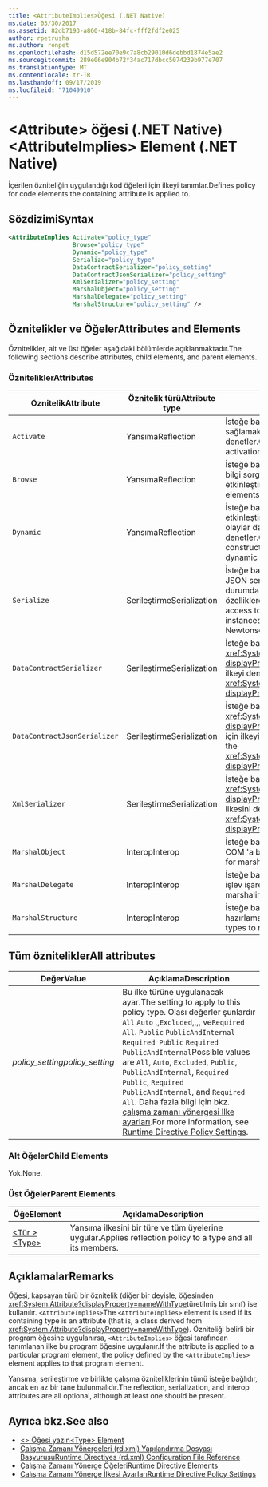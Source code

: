 ```yaml
---
title: <AttributeImplies>Öğesi (.NET Native)
ms.date: 03/30/2017
ms.assetid: 82db7193-a860-418b-84fc-fff2fdf2e025
author: rpetrusha
ms.author: ronpet
ms.openlocfilehash: d15d572ee70e9c7a8cb29010d6debbd1874e5ae2
ms.sourcegitcommit: 289e06e904b72f34ac717dbcc5074239b977e707
ms.translationtype: MT
ms.contentlocale: tr-TR
ms.lasthandoff: 09/17/2019
ms.locfileid: "71049910"
---
```

# <a name="attributeimplies-element-net-native"></a><span data-ttu-id="51389-102">\<Attribute> öğesi (.NET Native)</span><span class="sxs-lookup"><span data-stu-id="51389-102">\<AttributeImplies> Element (.NET Native)</span></span>
<span data-ttu-id="51389-103">İçerilen özniteliğin uygulandığı kod öğeleri için ilkeyi tanımlar.</span><span class="sxs-lookup"><span data-stu-id="51389-103">Defines policy for code elements the containing attribute is applied to.</span></span>  
  
## <a name="syntax"></a><span data-ttu-id="51389-104">Sözdizimi</span><span class="sxs-lookup"><span data-stu-id="51389-104">Syntax</span></span>  
  
```xml  
<AttributeImplies Activate="policy_type"  
                  Browse="policy_type"  
                  Dynamic="policy_type"  
                  Serialize="policy_type"   
                  DataContractSerializer="policy_setting"  
                  DataContractJsonSerializer="policy_setting"  
                  XmlSerializer="policy_setting"  
                  MarshalObject="policy_setting"  
                  MarshalDelegate="policy_setting"  
                  MarshalStructure="policy_setting" />  
```  
  
## <a name="attributes-and-elements"></a><span data-ttu-id="51389-105">Öznitelikler ve Öğeler</span><span class="sxs-lookup"><span data-stu-id="51389-105">Attributes and Elements</span></span>  
 <span data-ttu-id="51389-106">Öznitelikler, alt ve üst öğeler aşağıdaki bölümlerde açıklanmaktadır.</span><span class="sxs-lookup"><span data-stu-id="51389-106">The following sections describe attributes, child elements, and parent elements.</span></span>  
  
### <a name="attributes"></a><span data-ttu-id="51389-107">Öznitelikler</span><span class="sxs-lookup"><span data-stu-id="51389-107">Attributes</span></span>  
  
|<span data-ttu-id="51389-108">Öznitelik</span><span class="sxs-lookup"><span data-stu-id="51389-108">Attribute</span></span>|<span data-ttu-id="51389-109">Öznitelik türü</span><span class="sxs-lookup"><span data-stu-id="51389-109">Attribute type</span></span>|<span data-ttu-id="51389-110">Açıklama</span><span class="sxs-lookup"><span data-stu-id="51389-110">Description</span></span>|  
|---------------|--------------------|-----------------|  
|`Activate`|<span data-ttu-id="51389-111">Yansıma</span><span class="sxs-lookup"><span data-stu-id="51389-111">Reflection</span></span>|<span data-ttu-id="51389-112">İsteğe bağlı öznitelik.</span><span class="sxs-lookup"><span data-stu-id="51389-112">Optional attribute.</span></span> <span data-ttu-id="51389-113">Örneklerin etkinleştirilmesini sağlamak için oluşturuculara çalışma zamanı erişimini denetler.</span><span class="sxs-lookup"><span data-stu-id="51389-113">Controls runtime access to constructors to enable activation of instances.</span></span>|  
|`Browse`|<span data-ttu-id="51389-114">Yansıma</span><span class="sxs-lookup"><span data-stu-id="51389-114">Reflection</span></span>|<span data-ttu-id="51389-115">İsteğe bağlı öznitelik.</span><span class="sxs-lookup"><span data-stu-id="51389-115">Optional attribute.</span></span> <span data-ttu-id="51389-116">Program öğeleri hakkında bilgi sorgulamayı denetler, ancak hiçbir çalışma zamanı erişimini etkinleştirmez.</span><span class="sxs-lookup"><span data-stu-id="51389-116">Controls querying for information about program elements, but does not enable any runtime access.</span></span>|  
|`Dynamic`|<span data-ttu-id="51389-117">Yansıma</span><span class="sxs-lookup"><span data-stu-id="51389-117">Reflection</span></span>|<span data-ttu-id="51389-118">İsteğe bağlı öznitelik.</span><span class="sxs-lookup"><span data-stu-id="51389-118">Optional attribute.</span></span> <span data-ttu-id="51389-119">Dinamik programlamayı etkinleştirmek için oluşturucular, Yöntemler, alanlar, Özellikler ve olaylar dahil olmak üzere tüm tür üyelerine çalışma zamanı erişimini denetler.</span><span class="sxs-lookup"><span data-stu-id="51389-119">Controls runtime access to all type members, including constructors, methods, fields, properties, and events, to enable dynamic programming.</span></span>|  
|`Serialize`|<span data-ttu-id="51389-120">Serileştirme</span><span class="sxs-lookup"><span data-stu-id="51389-120">Serialization</span></span>|<span data-ttu-id="51389-121">İsteğe bağlı öznitelik.</span><span class="sxs-lookup"><span data-stu-id="51389-121">Optional attribute.</span></span> <span data-ttu-id="51389-122">Tür örneklerinin, Newtonsoft JSON serileştirici gibi kitaplıklar tarafından serileştirilmesi ve seri durumdan çıkarılmakta olması için oluşturuculara, alanlara ve özelliklere çalışma zamanı erişimini denetler.</span><span class="sxs-lookup"><span data-stu-id="51389-122">Controls runtime access to constructors, fields, and properties, to enable type instances to be serialized and deserialized by libraries such as the Newtonsoft JSON serializer.</span></span>|  
|`DataContractSerializer`|<span data-ttu-id="51389-123">Serileştirme</span><span class="sxs-lookup"><span data-stu-id="51389-123">Serialization</span></span>|<span data-ttu-id="51389-124">İsteğe bağlı öznitelik.</span><span class="sxs-lookup"><span data-stu-id="51389-124">Optional attribute.</span></span> <span data-ttu-id="51389-125"><xref:System.Runtime.Serialization.DataContractSerializer?displayProperty=nameWithType> Sınıfını kullanan serileştirme için ilkeyi denetler.</span><span class="sxs-lookup"><span data-stu-id="51389-125">Controls policy for serialization that uses the <xref:System.Runtime.Serialization.DataContractSerializer?displayProperty=nameWithType> class.</span></span>|  
|`DataContractJsonSerializer`|<span data-ttu-id="51389-126">Serileştirme</span><span class="sxs-lookup"><span data-stu-id="51389-126">Serialization</span></span>|<span data-ttu-id="51389-127">İsteğe bağlı öznitelik.</span><span class="sxs-lookup"><span data-stu-id="51389-127">Optional attribute.</span></span> <span data-ttu-id="51389-128"><xref:System.Runtime.Serialization.Json.DataContractJsonSerializer?displayProperty=nameWithType> Sınıfını kullanan JSON serileştirme için ilkeyi denetler.</span><span class="sxs-lookup"><span data-stu-id="51389-128">Controls policy for JSON serialization that uses the <xref:System.Runtime.Serialization.Json.DataContractJsonSerializer?displayProperty=nameWithType> class.</span></span>|  
|`XmlSerializer`|<span data-ttu-id="51389-129">Serileştirme</span><span class="sxs-lookup"><span data-stu-id="51389-129">Serialization</span></span>|<span data-ttu-id="51389-130">İsteğe bağlı öznitelik.</span><span class="sxs-lookup"><span data-stu-id="51389-130">Optional attribute.</span></span> <span data-ttu-id="51389-131"><xref:System.Xml.Serialization.XmlSerializer?displayProperty=nameWithType> Sınıfını kullanan XML serileştirme ilkesini denetler.</span><span class="sxs-lookup"><span data-stu-id="51389-131">Controls policy for XML serialization that uses the <xref:System.Xml.Serialization.XmlSerializer?displayProperty=nameWithType> class.</span></span>|  
|`MarshalObject`|<span data-ttu-id="51389-132">Interop</span><span class="sxs-lookup"><span data-stu-id="51389-132">Interop</span></span>|<span data-ttu-id="51389-133">İsteğe bağlı öznitelik.</span><span class="sxs-lookup"><span data-stu-id="51389-133">Optional attribute.</span></span> <span data-ttu-id="51389-134">Windows Çalışma Zamanı ve COM 'a başvuru türlerini hazırlama ilkesini denetler.</span><span class="sxs-lookup"><span data-stu-id="51389-134">Controls policy for marshaling reference types to Windows Runtime and COM.</span></span>|  
|`MarshalDelegate`|<span data-ttu-id="51389-135">Interop</span><span class="sxs-lookup"><span data-stu-id="51389-135">Interop</span></span>|<span data-ttu-id="51389-136">İsteğe bağlı öznitelik.</span><span class="sxs-lookup"><span data-stu-id="51389-136">Optional attribute.</span></span> <span data-ttu-id="51389-137">Temsilci türlerini yerel koda işlev işaretçileri olarak hazırlama ilkesini denetler.</span><span class="sxs-lookup"><span data-stu-id="51389-137">Controls policy for marshaling delegate types as function pointers to native code.</span></span>|  
|`MarshalStructure`|<span data-ttu-id="51389-138">Interop</span><span class="sxs-lookup"><span data-stu-id="51389-138">Interop</span></span>|<span data-ttu-id="51389-139">İsteğe bağlı öznitelik.</span><span class="sxs-lookup"><span data-stu-id="51389-139">Optional attribute.</span></span> <span data-ttu-id="51389-140">Değer türlerini yerel koda hazırlama ilkesini denetler.</span><span class="sxs-lookup"><span data-stu-id="51389-140">Controls policy for marshaling value types to native code.</span></span>|  
  
## <a name="all-attributes"></a><span data-ttu-id="51389-141">Tüm öznitelikler</span><span class="sxs-lookup"><span data-stu-id="51389-141">All attributes</span></span>  
  
|<span data-ttu-id="51389-142">Değer</span><span class="sxs-lookup"><span data-stu-id="51389-142">Value</span></span>|<span data-ttu-id="51389-143">Açıklama</span><span class="sxs-lookup"><span data-stu-id="51389-143">Description</span></span>|  
|-----------|-----------------|  
|<span data-ttu-id="51389-144">*policy_setting*</span><span class="sxs-lookup"><span data-stu-id="51389-144">*policy_setting*</span></span>|<span data-ttu-id="51389-145">Bu ilke türüne uygulanacak ayar.</span><span class="sxs-lookup"><span data-stu-id="51389-145">The setting to apply to this policy type.</span></span> <span data-ttu-id="51389-146">Olası değerler şunlardır `All` `Auto` ,,`Excluded`,,,, ve`Required All`. `Public` `PublicAndInternal` `Required Public` `Required PublicAndInternal`</span><span class="sxs-lookup"><span data-stu-id="51389-146">Possible values are `All`, `Auto`, `Excluded`, `Public`, `PublicAndInternal`, `Required Public`, `Required PublicAndInternal`, and `Required All`.</span></span> <span data-ttu-id="51389-147">Daha fazla bilgi için bkz. [çalışma zamanı yönergesi Ilke ayarları](runtime-directive-policy-settings.md).</span><span class="sxs-lookup"><span data-stu-id="51389-147">For more information, see [Runtime Directive Policy Settings](runtime-directive-policy-settings.md).</span></span>|  
  
### <a name="child-elements"></a><span data-ttu-id="51389-148">Alt Öğeler</span><span class="sxs-lookup"><span data-stu-id="51389-148">Child Elements</span></span>  
 <span data-ttu-id="51389-149">Yok.</span><span class="sxs-lookup"><span data-stu-id="51389-149">None.</span></span>  
  
### <a name="parent-elements"></a><span data-ttu-id="51389-150">Üst Öğeler</span><span class="sxs-lookup"><span data-stu-id="51389-150">Parent Elements</span></span>  
  
|<span data-ttu-id="51389-151">Öğe</span><span class="sxs-lookup"><span data-stu-id="51389-151">Element</span></span>|<span data-ttu-id="51389-152">Açıklama</span><span class="sxs-lookup"><span data-stu-id="51389-152">Description</span></span>|  
|-------------|-----------------|  
|[<span data-ttu-id="51389-153">\<Tür ></span><span class="sxs-lookup"><span data-stu-id="51389-153">\<Type></span></span>](type-element-net-native.md)|<span data-ttu-id="51389-154">Yansıma ilkesini bir türe ve tüm üyelerine uygular.</span><span class="sxs-lookup"><span data-stu-id="51389-154">Applies reflection policy to a type and all its members.</span></span>|  
  
## <a name="remarks"></a><span data-ttu-id="51389-155">Açıklamalar</span><span class="sxs-lookup"><span data-stu-id="51389-155">Remarks</span></span>  
 <span data-ttu-id="51389-156">Öğesi, kapsayan türü bir öznitelik (diğer bir deyişle, öğesinden <xref:System.Attribute?displayProperty=nameWithType>türetilmiş bir sınıf) ise kullanılır. `<AttributeImplies>`</span><span class="sxs-lookup"><span data-stu-id="51389-156">The `<AttributeImplies>` element is used if its containing type is an attribute (that is, a class derived from <xref:System.Attribute?displayProperty=nameWithType>).</span></span> <span data-ttu-id="51389-157">Özniteliği belirli bir program öğesine uygulanırsa, `<AttributeImplies>` öğesi tarafından tanımlanan ilke bu program öğesine uygulanır.</span><span class="sxs-lookup"><span data-stu-id="51389-157">If the attribute is applied to a particular program element, the policy defined by the `<AttributeImplies>` element applies to that program element.</span></span>  
  
 <span data-ttu-id="51389-158">Yansıma, serileştirme ve birlikte çalışma özniteliklerinin tümü isteğe bağlıdır, ancak en az bir tane bulunmalıdır.</span><span class="sxs-lookup"><span data-stu-id="51389-158">The reflection, serialization, and interop attributes are all optional, although at least one should be present.</span></span>  
  
## <a name="see-also"></a><span data-ttu-id="51389-159">Ayrıca bkz.</span><span class="sxs-lookup"><span data-stu-id="51389-159">See also</span></span>

- [<span data-ttu-id="51389-160">\<> Öğesi yazın</span><span class="sxs-lookup"><span data-stu-id="51389-160">\<Type> Element</span></span>](type-element-net-native.md)
- [<span data-ttu-id="51389-161">Çalışma Zamanı Yönergeleri (rd.xml) Yapılandırma Dosyası Başvurusu</span><span class="sxs-lookup"><span data-stu-id="51389-161">Runtime Directives (rd.xml) Configuration File Reference</span></span>](runtime-directives-rd-xml-configuration-file-reference.md)
- [<span data-ttu-id="51389-162">Çalışma Zamanı Yönerge Öğeleri</span><span class="sxs-lookup"><span data-stu-id="51389-162">Runtime Directive Elements</span></span>](runtime-directive-elements.md)
- [<span data-ttu-id="51389-163">Çalışma Zamanı Yönerge İlkesi Ayarları</span><span class="sxs-lookup"><span data-stu-id="51389-163">Runtime Directive Policy Settings</span></span>](runtime-directive-policy-settings.md)
